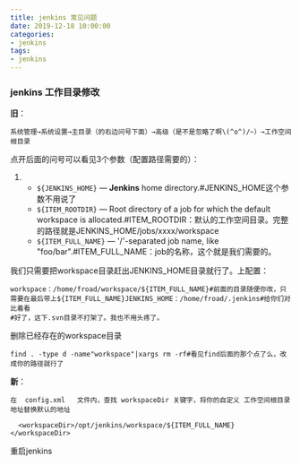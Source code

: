 ```yaml
---
title: jenkins 常见问题
date: 2019-12-18 10:00:00
categories: 
- jenkins
tags:
- jenkins
---
```






### jenkins 工作目录修改

**旧**：

```
系统管理→系统设置→主目录（的右边问号下面）→高级（是不是忽略了啊\(^o^)/~）→工作空间根目录
```

点开后面的问号可以看见3个参数（配置路径需要的）：

1. - `${JENKINS_HOME}` — **Jenkins** home directory.#JENKINS_HOME这个参数不用说了
   - `${ITEM_ROOTDIR}` — Root directory of a job for which the default workspace is allocated.#ITEM_ROOTDIR：默认的工作空间目录。完整的路径就是JENKINS_HOME/jobs/xxxx/workspace 
   - `${ITEM_FULL_NAME}` — '/'-separated job name, like "foo/bar".#ITEM_FULL_NAME：job的名称，这个就是我们需要的。

 我们只需要把workspace目录赶出JENKINS_HOME目录就行了。上配置：

```
workspace：/home/froad/workspace/${ITEM_FULL_NAME}#前面的目录随便你改，只需要在最后带上${ITEM_FULL_NAME}JENKINS_HOME：/home/froad/.jenkins#给你们对比着看
#好了，这下.svn目录不打架了。我也不用头疼了。
```

删除已经存在的workspace目录

```
find . -type d -name"workspace"|xargs rm -rf#看见find后面的那个点了么，改成你的路径就行了
```

**新**：

```
在  config.xml   文件内，查找 workspaceDir 关键字，将你的自定义 工作空间根目录 地址替换默认的地址
```

```
  <workspaceDir>/opt/jenkins/workspace/${ITEM_FULL_NAME}</workspaceDir>
```

重启jenkins